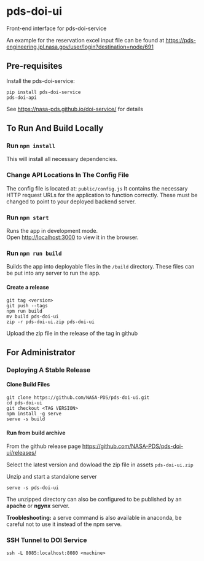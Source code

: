 # pds-doi-ui
Front-end interface for pds-doi-service

An example for the reservation excel input file can be found at https://pds-engineering.jpl.nasa.gov/user/login?destination=node/691

## Pre-requisites

Install the pds-doi-service:

```
pip install pds-doi-service
pds-doi-api
```

See https://nasa-pds.github.io/doi-service/ for details

## To Run And Build Locally

### Run `npm install` 

This will install all necessary dependencies.

### Change API Locations In The Config File

The config file is located at: `public/config.js` It contains the necessary HTTP request URLs for the application to function correctly. These must be changed to point to your deployed backend server.

### Run `npm start`

Runs the app in development mode.<br />
Open [http://localhost:3000](http://localhost:3000) to view it in the browser.

### Run `npm run build`

Builds the app into deployable files in the `/build` directory.
These files can be put into any server to run the app.

#### Create a release

    git tag <version>
    git push --tags
    npm run build
    mv build pds-doi-ui
    zip -r pds-doi-ui.zip pds-doi-ui

Upload the zip file in the release of the tag in github

    

## For Administrator

### Deploying A Stable Release

#### Clone Build Files

```
git clone https://github.com/NASA-PDS/pds-doi-ui.git
cd pds-doi-ui
git checkout <TAG VERSION>
npm install -g serve
serve -s build
```

#### Run from build archive

From the github release page https://github.com/NASA-PDS/pds-doi-ui/releases/

Select the latest version and dowload the zip file in assets `pds-doi-ui.zip`

Unzip and start a standalone server

```
serve -s pds-doi-ui
```

The unzipped directory can also be configured to be published by an **apache** or **ngynx** server.

**Troobleshooting:** a serve command is also available in anaconda, be careful not to use it instead of the npm serve.

### SSH Tunnel to DOI Service

```
ssh -L 8085:localhost:8080 <machine>
```
